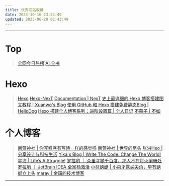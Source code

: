 ```yaml
---
title: 优秀网站收藏
date: 2023-10-16 23:32:49
updated: 2025-06-20 02:43:49
---
```

---

# Top
> [全网今日热榜](https://tophub.today/)
> [AI 全书](https://aibook.ren/)

# Hexo
> [Hexo](https://hexo.io/zh-cn/)
> [Hexo-NexT](https://hexo-next.readthedocs.io/zh_CN/)
> [Documentation | NexT](https://theme-next.js.org/)
> [史上最详细的 Hexo 博客搭建图文教程 | Xuanwo\'s Blog](https://xuanwo.io/2015/03/26/hexo-intor/)
> [使用 GitHub 和 Hexo 搭建免费静态Blog | HelloDog](https://wsgzao.github.io/post/hexo/)
> [Hexo 搭建个人博客系列：进阶设置篇 | 个人日记](https://yearito.cn/posts/hexo-advanced-settings.html)
> [不蒜子 | 不如](https://ibruce.info/2015/04/04/busuanzi/)

# 个人博客
> [南贺神社 | 你写程序有写诗一样的感觉吗](https://ceaser.wang/)
> [南贺神社 | 世界的尽头](https://ceaser.wang/2024/04/20/life/theEndOfTheWorld/)
> [张洪Heo | 分享设计与科技生活](https://blog.zhheo.com/)
> [Yika\`s Blog | Write The Code. Change The World!](https://www.yikakia.com/)
> [星海 | Life’s A Struggle!](https://incoder.org/)
> [罗拉哟 ｜ 众里寻她千百度，那人不在灯火阑珊处](https://www.luola.me/)
> [罗拉哟 ｜ JetBrain IDEA 全家桶激活](https://www.luola.me/130.html)
> [小荷蜻蜓 | 小荷才露尖尖角，早有蜻蜓立上头](http://blog.reactshare.cn/)
> [maray | 余璜的技术博客](https://blog.csdn.net/maray)

---
